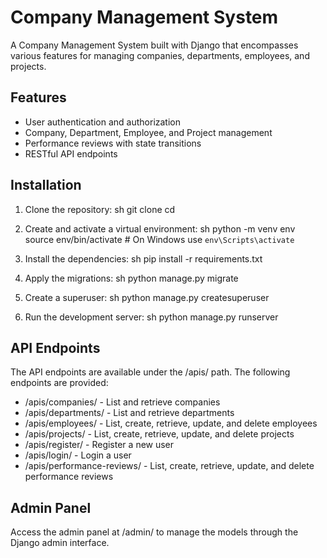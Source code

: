 # Company Management System

A Company Management System built with Django that encompasses various features for managing companies, departments, employees, and projects.

## Features

- User authentication and authorization
- Company, Department, Employee, and Project management
- Performance reviews with state transitions
- RESTful API endpoints

## Installation

1. Clone the repository:
    sh
    git clone <repository-url>
    cd <repository-directory>
    

2. Create and activate a virtual environment:
    sh
    python -m venv env
    source env/bin/activate  # On Windows use `env\Scripts\activate`
    

3. Install the dependencies:
    sh
    pip install -r requirements.txt
    

4. Apply the migrations:
    sh
    python manage.py migrate
    

5. Create a superuser:
    sh
    python manage.py createsuperuser
    

6. Run the development server:
    sh
    python manage.py runserver
    

## API Endpoints

The API endpoints are available under the /apis/ path. The following endpoints are provided:

- /apis/companies/ - List and retrieve companies
- /apis/departments/ - List and retrieve departments
- /apis/employees/ - List, create, retrieve, update, and delete employees
- /apis/projects/ - List, create, retrieve, update, and delete projects
- /apis/register/ - Register a new user
- /apis/login/ - Login a user
- /apis/performance-reviews/ - List, create, retrieve, update, and delete performance reviews

## Admin Panel

Access the admin panel at /admin/ to manage the models through the Django admin interface.